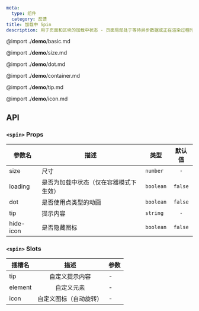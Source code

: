 ```yaml
meta:
  type: 组件
  category: 反馈
title: 加载中 Spin
description: 用于页面和区块的加载中状态 - 页面局部处于等待异步数据或正在渲染过程时，合适的加载动效会有效缓解用户的焦虑。
```

@import ./__demo__/basic.md

@import ./__demo__/size.md

@import ./__demo__/dot.md

@import ./__demo__/container.md

@import ./__demo__/tip.md

@import ./__demo__/icon.md

## API


### `<spin>` Props

|参数名|描述|类型|默认值|
|---|---|---|:---:|
|size|尺寸|`number`|`-`|
|loading|是否为加载中状态（仅在容器模式下生效）|`boolean`|`false`|
|dot|是否使用点类型的动画|`boolean`|`false`|
|tip|提示内容|`string`|`-`|
|hide-icon|是否隐藏图标|`boolean`|`false`|
### `<spin>` Slots

|插槽名|描述|参数|
|---|:---:|---|
|tip|自定义提示内容|-|
|element|自定义元素|-|
|icon|自定义图标（自动旋转）|-|


